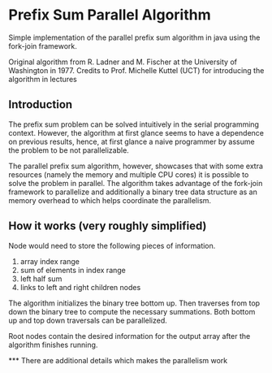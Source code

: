 # Prefix Sum Parallel Algorithm
Simple implementation of the parallel prefix sum algorithm in java using the fork-join framework.

Original algorithm from R. Ladner and M. Fischer at the University of Washington in 1977. Credits to Prof. Michelle Kuttel (UCT) for introducing the algorithm in lectures

## Introduction
The prefix sum problem can be solved intuitively in the serial programming context.
However, the algorithm at first glance seems to have a dependence on previous results, hence, at first glance
a naive programmer by assume the problem to be not parallelizable.

The parallel prefix sum algorithm, however, showcases that with some extra resources (namely the memory and multiple CPU cores)
it is possible to solve the problem in parallel. The algorithm takes advantage of the fork-join framework to parallelize and additionally a binary tree data structure as an memory overhead to which helps coordinate the parallelism.

## How it works (very roughly simplified)
Node would need to store the following pieces of information.
1. array index range
2. sum of elements in index range
3. left half sum
4. links to left and right children nodes

The algorithm initializes the binary tree bottom up. Then traverses from top down the binary tree to compute the necessary summations. Both bottom up and top down traversals can be parallelized.

Root nodes contain the desired information for the output array after the algorithm finishes running.

*** There are additional details which makes the parallelism work